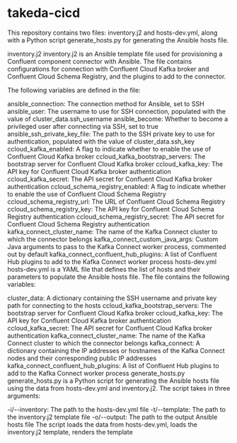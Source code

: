 # takeda-cicd

This repository contains two files: inventory.j2 and hosts-dev.yml, along with a Python script generate_hosts.py for generating the Ansible hosts file.

inventory.j2
inventory.j2 is an Ansible template file used for provisioning a Confluent component connector with Ansible. The file contains configurations for connection with Confluent Cloud Kafka broker and Confluent Cloud Schema Registry, and the plugins to add to the connector.

The following variables are defined in the file:

ansible_connection: The connection method for Ansible, set to SSH
ansible_user: The username to use for SSH connection, populated with the value of cluster_data.ssh_username
ansible_become: Whether to become a privileged user after connecting via SSH, set to true
ansible_ssh_private_key_file: The path to the SSH private key to use for authentication, populated with the value of cluster_data.ssh_key
ccloud_kafka_enabled: A flag to indicate whether to enable the use of Confluent Cloud Kafka broker
ccloud_kafka_bootstrap_servers: The bootstrap server for Confluent Cloud Kafka broker
ccloud_kafka_key: The API key for Confluent Cloud Kafka broker authentication
ccloud_kafka_secret: The API secret for Confluent Cloud Kafka broker authentication
ccloud_schema_registry_enabled: A flag to indicate whether to enable the use of Confluent Cloud Schema Registry
ccloud_schema_registry_url: The URL of Confluent Cloud Schema Registry
ccloud_schema_registry_key: The API key for Confluent Cloud Schema Registry authentication
ccloud_schema_registry_secret: The API secret for Confluent Cloud Schema Registry authentication
kafka_connect_cluster_name: The name of the Kafka Connect cluster to which the connector belongs
kafka_connect_custom_java_args: Custom Java arguments to pass to the Kafka Connect worker process, commented out by default
kafka_connect_confluent_hub_plugins: A list of Confluent Hub plugins to add to the Kafka Connect worker process
hosts-dev.yml
hosts-dev.yml is a YAML file that defines the list of hosts and their parameters to populate the Ansible hosts file. The file contains the following variables:

cluster_data: A dictionary containing the SSH username and private key path for connecting to the hosts
ccloud_kafka_bootstrap_servers: The bootstrap server for Confluent Cloud Kafka broker
ccloud_kafka_key: The API key for Confluent Cloud Kafka broker authentication
ccloud_kafka_secret: The API secret for Confluent Cloud Kafka broker authentication
kafka_connect_cluster_name: The name of the Kafka Connect cluster to which the connector belongs
kafka_connect: A dictionary containing the IP addresses or hostnames of the Kafka Connect nodes and their corresponding public IP addresses
kafka_connect_confluent_hub_plugins: A list of Confluent Hub plugins to add to the Kafka Connect worker process
generate_hosts.py
generate_hosts.py is a Python script for generating the Ansible hosts file using the data from hosts-dev.yml and inventory.j2. The script takes in three arguments:

-i/--inventory: The path to the hosts-dev.yml file
-t/--template: The path to the inventory.j2 template file
-o/--output: The path to the output Ansible hosts file
The script loads the data from hosts-dev.yml, loads the inventory.j2 template, renders the template
